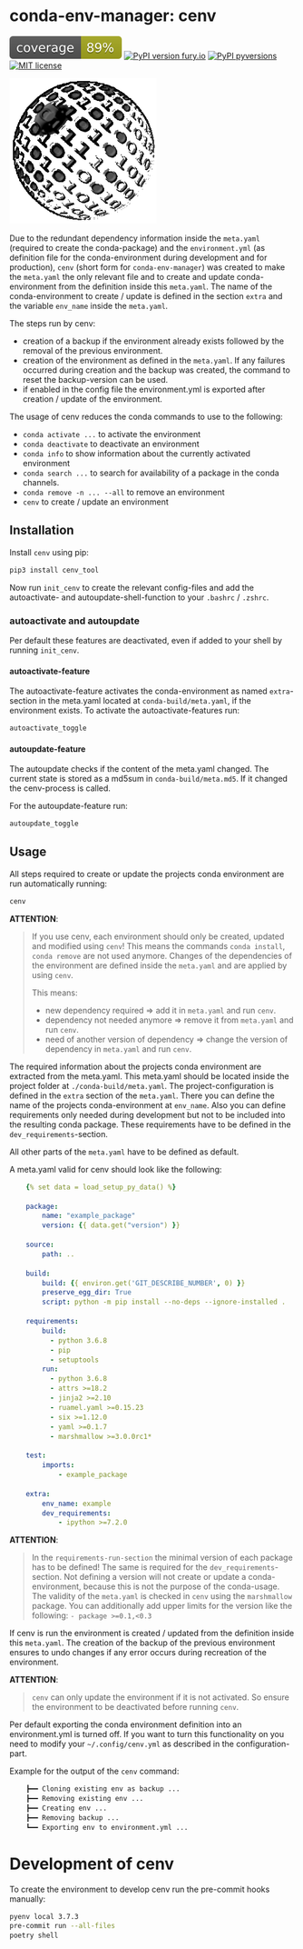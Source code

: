 # conda-env-manager: cenv

![coverage](docs/img/coverage.svg)
[![PyPI version fury.io](https://badge.fury.io/py/cenv-tool.svg)](https://pypi.python.org/pypi/cenv-tool/)
[![PyPI pyversions](https://img.shields.io/pypi/pyversions/cenv-tool.svg)](https://pypi.python.org/pypi/cenv-tool/)
[![MIT license](https://img.shields.io/badge/License-MIT-blue.svg)](https://lbesson.mit-license.org/)

![logo](docs/img/logo.png)

Due to the redundant dependency information inside the `meta.yaml` (required
to create the conda-package) and the `environment.yml` (as definition file
for the conda-environment during development and for production), `cenv`
(short form for `conda-env-manager`) was created to make the `meta.yaml`
the only relevant file and to create and update conda-environment from the
definition inside this `meta.yaml`.
The name of the conda-environment to create / update is defined in the section
`extra` and the variable `env_name` inside the `meta.yaml`.

The steps run by cenv:

* creation of a backup if the environment already exists followed by the
  removal of the previous environment.
* creation of the environment as defined in the `meta.yaml`.
  If any failures occurred during creation and the backup was created, the
  command to reset the backup-version can be used.
* if enabled in the config file the environment.yml is exported after creation
  / update of the environment.


The usage of cenv reduces the conda commands to use to the following:

* `conda activate ...` to activate the environment
* `conda deactivate` to deactivate an environment
* `conda info` to show information about the currently activated environment
* `conda search ...` to search for availability of a package in the conda
  channels.
* `conda remove -n ... --all` to remove an environment
* `cenv` to create / update an environment


## Installation

Install `cenv` using pip:
```bash
pip3 install cenv_tool
```

Now run `init_cenv` to create the relevant config-files and add the
autoactivate- and autoupdate-shell-function to your `.bashrc` / `.zshrc`.


### autoactivate and autoupdate

Per default these features are deactivated, even if added to your shell by
running `init_cenv`.


#### autoactivate-feature

The autoactivate-feature activates the conda-environment as named
`extra`-section in the meta.yaml located at `conda-build/meta.yaml`, if the
environment exists.
To activate the autoactivate-features run:
```bash
autoactivate_toggle
```

#### autoupdate-feature

The autoupdate checks if the content of the meta.yaml changed.
The current state is stored as a md5sum in `conda-build/meta.md5`.
If it changed the cenv-process is called.

For the autoupdate-feature run:
```bash
autoupdate_toggle
```


## Usage

All steps required to create or update the projects conda environment are
run automatically running:
```bash
cenv
```

**ATTENTION**:
>    If you use cenv, each environment should only be created, updated and
>    modified using `cenv`!
>    This means the commands `conda install`, `conda remove` are not used
>    anymore.
>    Changes of the dependencies of the environment are defined inside the
>    `meta.yaml` and are applied by using `cenv`.
>
>    This means:
>
>    * new dependency required => add it in `meta.yaml` and run `cenv`.
>    * dependency not needed anymore => remove it from `meta.yaml` and run
>      `cenv`.
>    * need of another version of dependency => change the version of dependency
>      in `meta.yaml` and run `cenv`.

The required information about the projects conda environment are extracted
from the meta.yaml.
This meta.yaml should be located inside the project folder at
`./conda-build/meta.yaml`.
The project-configuration is defined in the `extra` section of the `meta.yaml`.
There you can define the name of the projects conda-environment at
`env_name`.
Also you can define requirements only needed during development but not to be
included into the resulting conda package.
These requirements have to be defined in the `dev_requirements`-section.

All other parts of the `meta.yaml` have to be defined as default.

A meta.yaml valid for cenv should look like the following:
```yaml
    {% set data = load_setup_py_data() %}

    package:
        name: "example_package"
        version: {{ data.get("version") }}

    source:
        path: ..

    build:
        build: {{ environ.get('GIT_DESCRIBE_NUMBER', 0) }}
        preserve_egg_dir: True
        script: python -m pip install --no-deps --ignore-installed .

    requirements:
        build:
          - python 3.6.8
          - pip
          - setuptools
        run:
          - python 3.6.8
          - attrs >=18.2
          - jinja2 >=2.10
          - ruamel.yaml >=0.15.23
          - six >=1.12.0
          - yaml >=0.1.7
          - marshmallow >=3.0.0rc1*

    test:
        imports:
            - example_package

    extra:
        env_name: example
        dev_requirements:
            - ipython >=7.2.0
```

**ATTENTION**:
>    In the `requirements-run-section` the minimal version of each package
>    has to be defined!
>    The same is required for the `dev_requirements`-section.
>    Not defining a version will not create or update a conda-environment,
>    because this is not the purpose of the conda-usage.
>    The validity of the `meta.yaml` is checked in `cenv` using the
>    `marshmallow` package.
>    You can additionally add upper limits for the version like the following:
>    `- package >=0.1,<0.3`

If cenv is run the environment is created / updated from the definition inside
this `meta.yaml`.
The creation of the backup of the previous environment ensures to undo changes
if any error occurs during recreation of the environment.


**ATTENTION**:
>    `cenv` can only update the environment if it is not activated.
>    So ensure the environment to be deactivated before running `cenv`.

Per default exporting the conda environment definition into an environment.yml
is turned off.
If you want to turn this functionality on you need to modify your
`~/.config/cenv.yml` as described in the configuration-part.

Example for the output of the `cenv` command:

```bash
    ┣━━ Cloning existing env as backup ...
    ┣━━ Removing existing env ...
    ┣━━ Creating env ...
    ┣━━ Removing backup ...
    ┗━━ Exporting env to environment.yml ...
```

# Development of cenv

To create the environment to develop cenv run the pre-commit hooks manually:
```bash
pyenv local 3.7.3
pre-commit run --all-files
poetry shell
```
